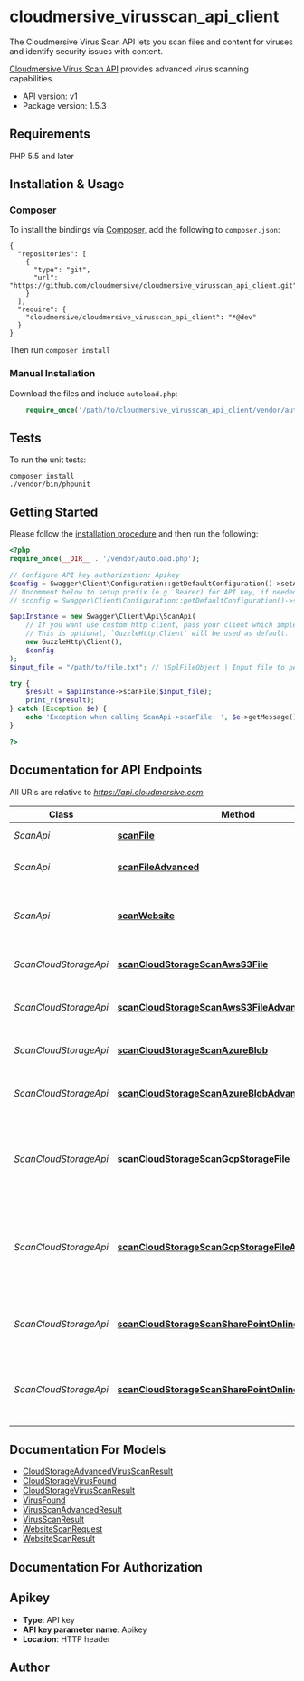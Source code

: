 # cloudmersive_virusscan_api_client
The Cloudmersive Virus Scan API lets you scan files and content for viruses and identify security issues with content.

[Cloudmersive Virus Scan API](https://www.cloudmersive.com/virus-api) provides advanced virus scanning capabilities.

- API version: v1
- Package version: 1.5.3


## Requirements

PHP 5.5 and later

## Installation & Usage
### Composer

To install the bindings via [Composer](http://getcomposer.org/), add the following to `composer.json`:

```
{
  "repositories": [
    {
      "type": "git",
      "url": "https://github.com/cloudmersive/cloudmersive_virusscan_api_client.git"
    }
  ],
  "require": {
    "cloudmersive/cloudmersive_virusscan_api_client": "*@dev"
  }
}
```

Then run `composer install`

### Manual Installation

Download the files and include `autoload.php`:

```php
    require_once('/path/to/cloudmersive_virusscan_api_client/vendor/autoload.php');
```

## Tests

To run the unit tests:

```
composer install
./vendor/bin/phpunit
```

## Getting Started

Please follow the [installation procedure](#installation--usage) and then run the following:

```php
<?php
require_once(__DIR__ . '/vendor/autoload.php');

// Configure API key authorization: Apikey
$config = Swagger\Client\Configuration::getDefaultConfiguration()->setApiKey('Apikey', 'YOUR_API_KEY');
// Uncomment below to setup prefix (e.g. Bearer) for API key, if needed
// $config = Swagger\Client\Configuration::getDefaultConfiguration()->setApiKeyPrefix('Apikey', 'Bearer');

$apiInstance = new Swagger\Client\Api\ScanApi(
    // If you want use custom http client, pass your client which implements `GuzzleHttp\ClientInterface`.
    // This is optional, `GuzzleHttp\Client` will be used as default.
    new GuzzleHttp\Client(),
    $config
);
$input_file = "/path/to/file.txt"; // \SplFileObject | Input file to perform the operation on.

try {
    $result = $apiInstance->scanFile($input_file);
    print_r($result);
} catch (Exception $e) {
    echo 'Exception when calling ScanApi->scanFile: ', $e->getMessage(), PHP_EOL;
}

?>
```

## Documentation for API Endpoints

All URIs are relative to *https://api.cloudmersive.com*

Class | Method | HTTP request | Description
------------ | ------------- | ------------- | -------------
*ScanApi* | [**scanFile**](docs/Api/ScanApi.md#scanfile) | **POST** /virus/scan/file | Scan a file for viruses
*ScanApi* | [**scanFileAdvanced**](docs/Api/ScanApi.md#scanfileadvanced) | **POST** /virus/scan/file/advanced | Advanced Scan a file for viruses
*ScanApi* | [**scanWebsite**](docs/Api/ScanApi.md#scanwebsite) | **POST** /virus/scan/website | Scan a website for malicious content and threats
*ScanCloudStorageApi* | [**scanCloudStorageScanAwsS3File**](docs/Api/ScanCloudStorageApi.md#scancloudstoragescanawss3file) | **POST** /virus/scan/cloud-storage/aws-s3/single | Scan an AWS S3 file for viruses
*ScanCloudStorageApi* | [**scanCloudStorageScanAwsS3FileAdvanced**](docs/Api/ScanCloudStorageApi.md#scancloudstoragescanawss3fileadvanced) | **POST** /virus/scan/cloud-storage/aws-s3/single/advanced | Advanced Scan an AWS S3 file for viruses
*ScanCloudStorageApi* | [**scanCloudStorageScanAzureBlob**](docs/Api/ScanCloudStorageApi.md#scancloudstoragescanazureblob) | **POST** /virus/scan/cloud-storage/azure-blob/single | Scan an Azure Blob for viruses
*ScanCloudStorageApi* | [**scanCloudStorageScanAzureBlobAdvanced**](docs/Api/ScanCloudStorageApi.md#scancloudstoragescanazureblobadvanced) | **POST** /virus/scan/cloud-storage/azure-blob/single/advanced | Advanced Scan an Azure Blob for viruses
*ScanCloudStorageApi* | [**scanCloudStorageScanGcpStorageFile**](docs/Api/ScanCloudStorageApi.md#scancloudstoragescangcpstoragefile) | **POST** /virus/scan/cloud-storage/gcp-storage/single | Scan an Google Cloud Platform (GCP) Storage file for viruses
*ScanCloudStorageApi* | [**scanCloudStorageScanGcpStorageFileAdvanced**](docs/Api/ScanCloudStorageApi.md#scancloudstoragescangcpstoragefileadvanced) | **POST** /virus/scan/cloud-storage/gcp-storage/single/advanced | Advanced Scan an Google Cloud Platform (GCP) Storage file for viruses
*ScanCloudStorageApi* | [**scanCloudStorageScanSharePointOnlineFile**](docs/Api/ScanCloudStorageApi.md#scancloudstoragescansharepointonlinefile) | **POST** /virus/scan/cloud-storage/sharepoint-online/site/single | Virus Scan a file in a SharePoint Online Site Drive
*ScanCloudStorageApi* | [**scanCloudStorageScanSharePointOnlineFileAdvanced**](docs/Api/ScanCloudStorageApi.md#scancloudstoragescansharepointonlinefileadvanced) | **POST** /virus/scan/cloud-storage/sharepoint-online/site/advanced | Advanced Virus Scan a file in a SharePoint Online Site Drive


## Documentation For Models

 - [CloudStorageAdvancedVirusScanResult](docs/Model/CloudStorageAdvancedVirusScanResult.md)
 - [CloudStorageVirusFound](docs/Model/CloudStorageVirusFound.md)
 - [CloudStorageVirusScanResult](docs/Model/CloudStorageVirusScanResult.md)
 - [VirusFound](docs/Model/VirusFound.md)
 - [VirusScanAdvancedResult](docs/Model/VirusScanAdvancedResult.md)
 - [VirusScanResult](docs/Model/VirusScanResult.md)
 - [WebsiteScanRequest](docs/Model/WebsiteScanRequest.md)
 - [WebsiteScanResult](docs/Model/WebsiteScanResult.md)


## Documentation For Authorization


## Apikey

- **Type**: API key
- **API key parameter name**: Apikey
- **Location**: HTTP header


## Author




